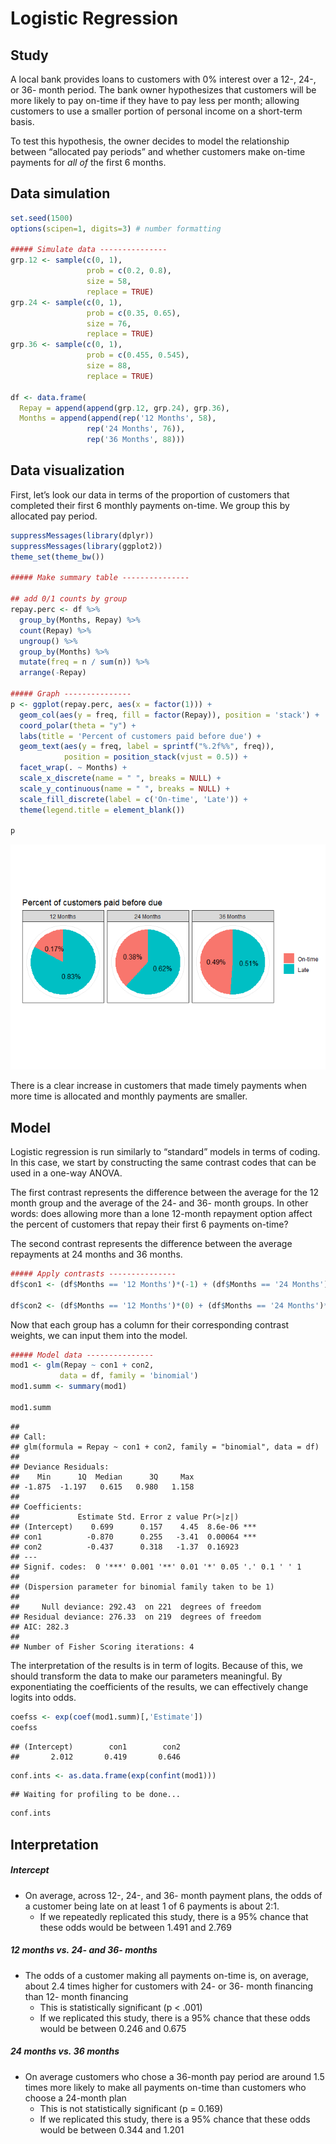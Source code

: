 Logistic Regression
================

## Study

A local bank provides loans to customers with 0% interest over a 12-,
24-, or 36- month period. The bank owner hypothesizes that customers
will be more likely to pay on-time if they have to pay less per month;
allowing customers to use a smaller portion of personal income on a
short-term basis.

To test this hypothesis, the owner decides to model the relationship
between “allocated pay periods” and whether customers make on-time
payments for <i>all of</i> the first 6 months.

## Data simulation

``` r
set.seed(1500)
options(scipen=1, digits=3) # number formatting

##### Simulate data ---------------
grp.12 <- sample(c(0, 1), 
                 prob = c(0.2, 0.8),
                 size = 58,
                 replace = TRUE)
grp.24 <- sample(c(0, 1), 
                 prob = c(0.35, 0.65),
                 size = 76,
                 replace = TRUE)
grp.36 <- sample(c(0, 1), 
                 prob = c(0.455, 0.545),
                 size = 88,
                 replace = TRUE)

df <- data.frame(
  Repay = append(append(grp.12, grp.24), grp.36),
  Months = append(append(rep('12 Months', 58), 
                 rep('24 Months', 76)),
                 rep('36 Months', 88)))
```

## Data visualization

First, let’s look our data in terms of the proportion of customers that
completed their first 6 monthly payments on-time. We group this by
allocated pay period.

``` r
suppressMessages(library(dplyr))
suppressMessages(library(ggplot2))
theme_set(theme_bw())

##### Make summary table ---------------

## add 0/1 counts by group
repay.perc <- df %>%
  group_by(Months, Repay) %>%
  count(Repay) %>%
  ungroup() %>%
  group_by(Months) %>%
  mutate(freq = n / sum(n)) %>%
  arrange(-Repay)

##### Graph ---------------
p <- ggplot(repay.perc, aes(x = factor(1))) +
  geom_col(aes(y = freq, fill = factor(Repay)), position = 'stack') +
  coord_polar(theta = "y") +
  labs(title = 'Percent of customers paid before due') +
  geom_text(aes(y = freq, label = sprintf("%.2f%%", freq)),
            position = position_stack(vjust = 0.5)) +
  facet_wrap(. ~ Months) +
  scale_x_discrete(name = " ", breaks = NULL) +
  scale_y_continuous(name = " ", breaks = NULL) +
  scale_fill_discrete(label = c('On-time', 'Late')) +
  theme(legend.title = element_blank())

p
```

![](Logistic_Regression_files/figure-gfm/unnamed-chunk-2-1.png)<!-- -->

There is a clear increase in customers that made timely payments when
more time is allocated and monthly payments are smaller.

## Model

Logistic regression is run similarly to “standard” models in terms of
coding. In this case, we start by constructing the same contrast codes
that can be used in a one-way ANOVA.

The first contrast represents the difference between the average for the
12 month group and the average of the 24- and 36- month groups. In other
words: does allowing more than a lone 12-month repayment option affect
the percent of customers that repay their first 6 payments on-time?

The second contrast represents the difference between the average
repayments at 24 months and 36 months.

``` r
##### Apply contrasts ---------------
df$con1 <- (df$Months == '12 Months')*(-1) + (df$Months == '24 Months')*(0.5) + (df$Months == '36 Months')*(0.5)

df$con2 <- (df$Months == '12 Months')*(0) + (df$Months == '24 Months')*(-0.5) + (df$Months == '36 Months')*(0.5)
```

Now that each group has a column for their corresponding contrast
weights, we can input them into the model.

``` r
##### Model data ---------------
mod1 <- glm(Repay ~ con1 + con2, 
           data = df, family = 'binomial')
mod1.summ <- summary(mod1)

mod1.summ
```

    ## 
    ## Call:
    ## glm(formula = Repay ~ con1 + con2, family = "binomial", data = df)
    ## 
    ## Deviance Residuals: 
    ##    Min      1Q  Median      3Q     Max  
    ## -1.875  -1.197   0.615   0.980   1.158  
    ## 
    ## Coefficients:
    ##             Estimate Std. Error z value Pr(>|z|)    
    ## (Intercept)    0.699      0.157    4.45  8.6e-06 ***
    ## con1          -0.870      0.255   -3.41  0.00064 ***
    ## con2          -0.437      0.318   -1.37  0.16923    
    ## ---
    ## Signif. codes:  0 '***' 0.001 '**' 0.01 '*' 0.05 '.' 0.1 ' ' 1
    ## 
    ## (Dispersion parameter for binomial family taken to be 1)
    ## 
    ##     Null deviance: 292.43  on 221  degrees of freedom
    ## Residual deviance: 276.33  on 219  degrees of freedom
    ## AIC: 282.3
    ## 
    ## Number of Fisher Scoring iterations: 4

The interpretation of the results is in term of logits. Because of this,
we should transform the data to make our parameters meaningful. By
exponentiating the coefficients of the results, we can effectively
change logits into odds.

``` r
coefss <- exp(coef(mod1.summ)[,'Estimate'])
coefss
```

    ## (Intercept)        con1        con2 
    ##       2.012       0.419       0.646

``` r
conf.ints <- as.data.frame(exp(confint(mod1)))
```

    ## Waiting for profiling to be done...

``` r
conf.ints
```

<div data-pagedtable="false">

<script data-pagedtable-source type="application/json">
{"columns":[{"label":[""],"name":["_rn_"],"type":[""],"align":["left"]},{"label":["2.5 %"],"name":[1],"type":["dbl"],"align":["right"]},{"label":["97.5 %"],"name":[2],"type":["dbl"],"align":["right"]}],"data":[{"1":"1.491","2":"2.769","_rn_":"(Intercept)"},{"1":"0.246","2":"0.675","_rn_":"con1"},{"1":"0.344","2":"1.201","_rn_":"con2"}],"options":{"columns":{"min":{},"max":[10]},"rows":{"min":[10],"max":[10]},"pages":{}}}
  </script>

</div>

## Interpretation

##### Intercept

  - On average, across 12-, 24-, and 36- month payment plans, the odds
    of a customer being late on at least 1 of 6 payments is about 2:1.
      - If we repeatedly replicated this study, there is a 95% chance
        that these odds would be between 1.491 and 2.769

##### 12 months vs. 24- and 36- months

  - The odds of a customer making all payments on-time is, on average,
    about 2.4 times higher for customers with 24- or 36- month financing
    than 12- month financing
      - This is statistically significant (p \< .001)
      - If we replicated this study, there is a 95% chance that these
        odds would be between 0.246 and 0.675

##### 24 months vs. 36 months

  - On average customers who chose a 36-month pay period are around 1.5
    times more likely to make all payments on-time than customers who
    choose a 24-month plan
      - This is not statistically significant (p = 0.169)
      - If we replicated this study, there is a 95% chance that these
        odds would be between 0.344 and 1.201
